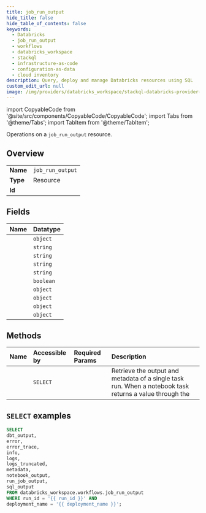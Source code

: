 ```yaml
---
title: job_run_output
hide_title: false
hide_table_of_contents: false
keywords:
  - Databricks
  - job_run_output
  - workflows
  - databricks_workspace
  - stackql
  - infrastructure-as-code
  - configuration-as-data
  - cloud inventory
description: Query, deploy and manage Databricks resources using SQL
custom_edit_url: null
image: /img/providers/databricks_workspace/stackql-databricks-provider-featured-image.png
---
```


import CopyableCode from '@site/src/components/CopyableCode/CopyableCode';
import Tabs from '@theme/Tabs';
import TabItem from '@theme/TabItem';

Operations on a <code>job_run_output</code> resource.  

## Overview
<table><tbody>
<tr><td><b>Name</b></td><td><code>job_run_output</code></td></tr>
<tr><td><b>Type</b></td><td>Resource</td></tr>
<tr><td><b>Id</b></td><td><CopyableCode code="databricks_workspace.workflows.job_run_output" /></td></tr>
</tbody></table>

## Fields
| Name | Datatype |
|:-----|:---------|
| <CopyableCode code="dbt_output" /> | `object` |
| <CopyableCode code="error" /> | `string` |
| <CopyableCode code="error_trace" /> | `string` |
| <CopyableCode code="info" /> | `string` |
| <CopyableCode code="logs" /> | `string` |
| <CopyableCode code="logs_truncated" /> | `boolean` |
| <CopyableCode code="metadata" /> | `object` |
| <CopyableCode code="notebook_output" /> | `object` |
| <CopyableCode code="run_job_output" /> | `object` |
| <CopyableCode code="sql_output" /> | `object` |

## Methods
| Name | Accessible by | Required Params | Description |
|:-----|:--------------|:----------------|:------------|
| <CopyableCode code="getrunoutput" /> | `SELECT` | <CopyableCode code="run_id, deployment_name" /> | Retrieve the output and metadata of a single task run. When a notebook task returns a value through the |

## `SELECT` examples

```sql
SELECT
dbt_output,
error,
error_trace,
info,
logs,
logs_truncated,
metadata,
notebook_output,
run_job_output,
sql_output
FROM databricks_workspace.workflows.job_run_output
WHERE run_id = '{{ run_id }}' AND
deployment_name = '{{ deployment_name }}';
```
